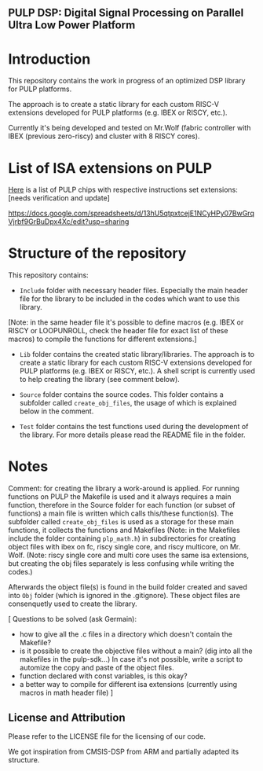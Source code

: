 ## PULP DSP: Digital Signal Processing on Parallel Ultra Low Power Platform

# Introduction

This repository contains the work in progress of an optimized DSP library for PULP platforms.

The approach is to create a static library for each custom RISC-V extensions developed for PULP platforms (e.g. IBEX or RISCY, etc.).

Currently it's being developed and tested on Mr.Wolf (fabric controller with IBEX (previous zero-riscy) and cluster with 8 RISCY cores).

# List of ISA extensions on PULP

[Here](https://docs.google.com/spreadsheets/d/13hU5qtpxtcejE1NCyHPy07BwGrqVjrbf9GrBuDpx4Xc/edit?usp=sharing) is a list of PULP chips with respective instructions set extensions: [needs verification and update]

https://docs.google.com/spreadsheets/d/13hU5qtpxtcejE1NCyHPy07BwGrqVjrbf9GrBuDpx4Xc/edit?usp=sharing

# Structure of the repository

This repository contains:

- `Include` folder with necessary header files. Especially the main header file for the library to be included in the codes which want to use this library.

[Note: in the same header file it's possible to define macros (e.g. IBEX or RISCY or LOOPUNROLL, check the header file for exact list of these macros) to compile the functions for different extensions.]

- `Lib` folder contains the created static library/libraries. The approach is to create a static library for each custom RISC-V extensions developed for PULP platforms (e.g. IBEX or RISCY, etc.). A shell script is currently used to help creating the library (see comment below).

- `Source` folder contains the source codes. This folder contains a subfolder called `create_obj_files`, the usage of which is explained below in the comment.

- `Test` folder contains the test functions used during the development of the library. For more details please read the README file in the folder.

# Notes

Comment: for creating the library a work-around is applied. For running functions on PULP the Makefile is used and it always requires a main function, therefore in the Source folder for each function (or subset of functions) a main file is written which calls this/these function(s). The subfolder called `create_obj_files` is used as a storage for these main functions, it collects the functions and Makefiles (Note: in the Makefiles include the folder containing `plp_math.h`) in subdirectories for creating object files with ibex on fc, riscy single core, and riscy multicore, on Mr. Wolf. (Note: riscy single core and multi core uses the same isa extensions, but creating the obj files separately is less confusing while writing the codes.)

Afterwards the object file(s) is found in the build folder created and saved into `Obj` folder (which is ignored in the .gitignore). These object files are consenquetly used to create the library.


[
Questions to be solved (ask Germain):

- how to give all the .c files in a directory which doesn't contain the Makefile?
- is it possible to create the objective files without a main? (dig into all the makefiles in the pulp-sdk...) In case it's not possible, write a script to automize the copy and paste of the object files.
- function declared with const variables, is this okay?
- a better way to compile for different isa extensions (currently using macros in math header file)
]


## License and Attribution
Please refer to the LICENSE file for the licensing of our code.

We got inspiration from CMSIS-DSP from ARM and partially adapted its structure.


